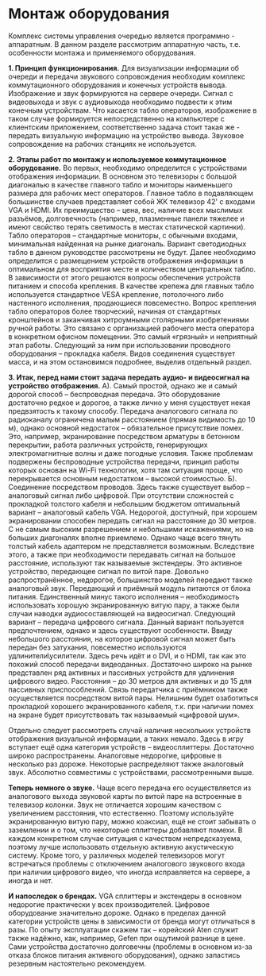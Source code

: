 # Монтаж оборудования #



Комплекс системы управления очередью является программно - аппаратным. В данном разделе рассмотрим аппаратную часть, т.е. особенности монтажа и применяемого оборудования.

**1.    Принцип функционирования.**
Для визуализации информации об очереди и передачи звукового сопровождения необходим комплекс коммутационного оборудования и конечных устройств вывода. Изображение и звук формируются на сервере очереди. Сигнал с видеовыхода и звук с аудиовыхода необходимо подвести к этим конечным устройствам. Что касается табло операторов, изображение в таком случае  формируется непосредственно на компьютере с клиентским приложением, соответственно задача стоит такая же -  передать визуальную информацию на устройство вывода. Звуковое сопровождение на рабочих станциях не используется.

**2.    Этапы работ по монтажу и используемое коммутационное оборудование.**
Во первых, необходимо определится с устройствами отображения информации. В основном это телевизоры с большой диагональю в качестве главного табло и мониторы наименьшего размера для рабочих мест операторов. Главное табло в подавляющем большинстве случаев  представляет собой  ЖК телевизор 42' с входами VGA и HDMI. Их преимущество – цена, вес, наличие всех мыслимых разъёмов, долговечность (например, плазменные панели тяжелее и имеют свойство терять светимость в местах статической картинки). Табло операторов – стандартные мониторы, с обычными входами, минимальная найденная на рынке диагональ.  Вариант светодиодных табло в данном руководстве рассмотрены не будут.
Далее необходимо определится с размещением устройств отображения информации в оптимальном для восприятия месте и количеством центральных табло. В зависимости от этого решаются вопросы обеспечения устройств питанием и способа крепления. В качестве крепежа для главных табло используется стандартное VESA крепление, потолочного либо настенного исполнения, продающиеся повсеместно. Вопрос крепления табло операторов более творческий, начиная от стандартных кронштейнов и заканчивая хитроумными столярными изобретениями ручной работы. Это связано с организацией рабочего места оператора в конкретном офисном помещении.
Это самый «грязный» и неприятный этап работы. Следующий за ним при использовании проводного оборудования – прокладка кабеля. Видов соединения существует масса, и на этом остановимся подробнее, выделив отдельный раздел.

**3.    Итак, перед нами стоит задача передать аудио- и видеосигнал на устройство отображения.**
А). Самый простой, однако же и самый дорогой способ – беспроводная передача. Это оборудование достаточно редкое и дорогое, а также лично у меня существует некая предвзятость к такому способу. Передача аналогового сигнала по радиоканалу ограничена малым расстоянием (прямая видимость до 10 м), однако основной недостаток – обязательное присутствие помех. Это, например, экранирование посредством арматуры в бетонном перекрытии, работа различных устройств, генерирующих электромагнитные волны и даже погодные условия. Также проблемам подвержены беспроводные устройства передачи, принцип работы которых основан на Wi-Fi технологии, хотя там ситуация проще, что перекрывается основным недостатком – высокой стоимостью.
Б). Соединение посредством проводов. Здесь также существует выбор – аналоговый сигнал либо цифровой.
При отсутствии сложностей с прокладкой толстого кабеля и небольшим бюджетом оптимальный вариант – аналоговый кабель VGA. Недорогой, доступный, при хорошем экранировании способен передать сигнал на расстояние до 30 метров. С не самым высоким разрешением и небольшими искажениями, но на больших диагоналях вполне приемлемо. Однако чаще всего тянуть толстый кабель адаптером не представляется возможным. Вследствие этого, а также при необходимости передавать сигнал на большое расстояние, используют так называемые экстендеры. Это активное устройство, передающее сигнал по витой паре. Довольно распространённое, недорогое, большинство моделей передают также аналоговый звук. Передающий и приёмный модуль питаются от блока питания. Единственный минус такого исполнения – необходимость использовать хорошую экранированную витую пару, а также были случаи наводки аудиосоставляющей на видеосигнал.
Следующий вариант – передача цифрового сигнала. Данный вариант пользуется предпочтением, однако и здесь существуют особенности. Ввиду небольшого расстояния, на которое цифровой сигнал может быть передан без затухания, повсеместно используются удлинители\усилители. Здесь речь идёт и о DVI, и о HDMI, так как это похожий способ передачи видеоданных. Достаточно широко на рынке представлен ряд активных и пассивных устройств для удлинения цифрового видео. Расстояния – до 30 метров для активных и до 15 для пассивных приспособлений. Связь передатчика с приёмником также осуществляется посредством витой пары. Нелишним будет озаботиться прокладкой хорошего экранированного кабеля, т.к. при наличии помех на экране будет присутствовать так называемый «цифровой шум».

Отдельно следует рассмотреть случай наличия нескольких устройств отображения визуальной информации, а таких немало. Здесь в игру вступает ещё одна категория устройств – видеосплиттеры.  Достаточно широко распространены. Аналоговые недорогие, цифровые в несколько раз дороже. Некоторые распределяют также аналоговый звук. Абсолютно совместимы с устройствами, рассмотренными выше.

**Теперь немного  о звуке.** Чаще всего передача его осуществляется из аналогового выхода звуковой карты по витой паре на встроенные в телевизор колонки. Звук не отличается хорошим качеством с увеличением расстояния, что естественно. Поэтому используйте экранированную витую пару, можно коаксиал, ещё не стоит забывать о заземлении и о том, что некоторые сплиттеры добавляют помехи. В каждом конкретном случае ситуация с качеством непредсказуема, поэтому лучше использовать отдельную активную акустическую систему. Кроме того, у различных моделей телевизоров могут встречаться проблемы с отключением аналогового звукового входа при наличии цифрового видео, что иногда исправляется на сервере, а иногда и нет.

**И напоследок о брендах.** VGA сплиттеры и экстендеры в основном недорогие практически у всех производителей. Цифровое оборудование значительно дороже. Однако в пределах данной категории устройств цены в зависимости от бренда могут отличаться в разы. По опыту эксплуатации скажем так – корейский Aten служит также надёжно, как, например, Gefen при ощутимой разнице в цене. Сами устройства достаточно долговечны (проблемы в основном из-за отказа блоков питания активного оборудования), однако запастись резервным настоятельно рекомендуем.